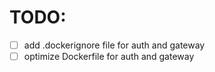 # TODO:
- [ ] add .dockerignore file for auth and gateway
- [ ] optimize Dockerfile for auth and gateway
